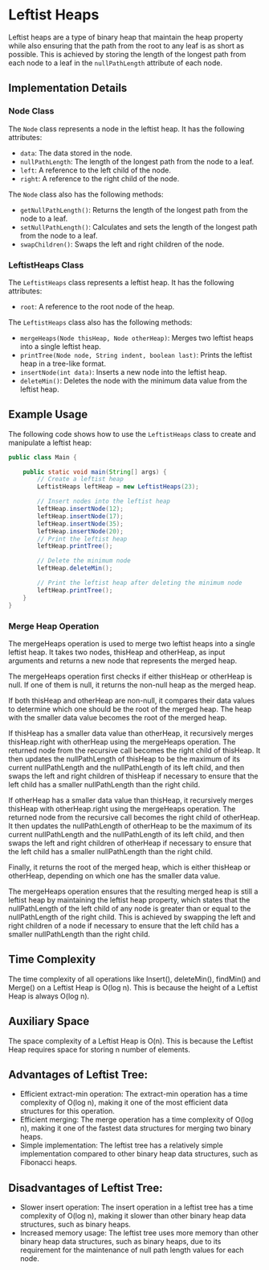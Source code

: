 # Leftist Heaps

Leftist heaps are a type of binary heap that maintain the heap property while also ensuring that the path from the root to any leaf is as short as possible. This is achieved by storing the length of the longest path from each node to a leaf in the `nullPathLength` attribute of each node.

## Implementation Details

### Node Class

The `Node` class represents a node in the leftist heap. It has the following attributes:

- `data`: The data stored in the node.
- `nullPathLength`: The length of the longest path from the node to a leaf.
- `left`: A reference to the left child of the node.
- `right`: A reference to the right child of the node.

The `Node` class also has the following methods:

- `getNullPathLength()`: Returns the length of the longest path from the node to a leaf.
- `setNullPathLength()`: Calculates and sets the length of the longest path from the node to a leaf.
- `swapChildren()`: Swaps the left and right children of the node.

### LeftistHeaps Class

The `LeftistHeaps` class represents a leftist heap. It has the following attributes:

- `root`: A reference to the root node of the heap.

The `LeftistHeaps` class also has the following methods:

- `mergeHeaps(Node thisHeap, Node otherHeap)`: Merges two leftist heaps into a single leftist heap.
- `printTree(Node node, String indent, boolean last)`: Prints the leftist heap in a tree-like format.
- `insertNode(int data)`: Inserts a new node into the leftist heap.
- `deleteMin()`: Deletes the node with the minimum data value from the leftist heap.

## Example Usage

The following code shows how to use the `LeftistHeaps` class to create and manipulate a leftist heap:

```java
public class Main {

    public static void main(String[] args) {
        // Create a leftist heap
        LeftistHeaps leftHeap = new LeftistHeaps(23);

        // Insert nodes into the leftist heap
        leftHeap.insertNode(12);
        leftHeap.insertNode(17);
        leftHeap.insertNode(35);
        leftHeap.insertNode(20);
        // Print the leftist heap
        leftHeap.printTree();

        // Delete the minimum node
        leftHeap.deleteMin();

        // Print the leftist heap after deleting the minimum node
        leftHeap.printTree();
    }
}
```

### Merge Heap Operation

The mergeHeaps operation is used to merge two leftist heaps into a single leftist heap. It takes two nodes, thisHeap and otherHeap, as input arguments and returns a new node that represents the merged heap.

The mergeHeaps operation first checks if either thisHeap or otherHeap is null. If one of them is null, it returns the non-null heap as the merged heap.

If both thisHeap and otherHeap are non-null, it compares their data values to determine which one should be the root of the merged heap. The heap with the smaller data value becomes the root of the merged heap.

If thisHeap has a smaller data value than otherHeap, it recursively merges thisHeap.right with otherHeap using the mergeHeaps operation. The returned node from the recursive call becomes the right child of thisHeap. It then updates the nullPathLength of thisHeap to be the maximum of its current nullPathLength and the nullPathLength of its left child, and then swaps the left and right children of thisHeap if necessary to ensure that the left child has a smaller nullPathLength than the right child.

If otherHeap has a smaller data value than thisHeap, it recursively merges thisHeap with otherHeap.right using the mergeHeaps operation. The returned node from the recursive call becomes the right child of otherHeap. It then updates the nullPathLength of otherHeap to be the maximum of its current nullPathLength and the nullPathLength of its left child, and then swaps the left and right children of otherHeap if necessary to ensure that the left child has a smaller nullPathLength than the right child.

Finally, it returns the root of the merged heap, which is either thisHeap or otherHeap, depending on which one has the smaller data value.

The mergeHeaps operation ensures that the resulting merged heap is still a leftist heap by maintaining the leftist heap property, which states that the nullPathLength of the left child of any node is greater than or equal to the nullPathLength of the right child. This is achieved by swapping the left and right children of a node if necessary to ensure that the left child has a smaller nullPathLength than the right child.

## Time Complexity

The time complexity of all operations like Insert(), deleteMin(), findMin() and Merge() on a Leftist Heap is O(log n). This is because the height of a Leftist Heap is always O(log n).

## Auxiliary Space

The space complexity of a Leftist Heap is O(n). This is because the Leftist Heap requires space for storing n number of elements.

## Advantages of Leftist Tree:

- Efficient extract-min operation: The extract-min operation has a time complexity of O(log n), making it one of the most efficient data structures for this operation.
- Efficient merging: The merge operation has a time complexity of O(log n), making it one of the fastest data structures for merging two binary heaps.
- Simple implementation: The leftist tree has a relatively simple implementation compared to other binary heap data structures, such as Fibonacci heaps.

## Disadvantages of Leftist Tree:

- Slower insert operation: The insert operation in a leftist tree has a time complexity of O(log n), making it slower than other binary heap data structures, such as binary heaps.
- Increased memory usage: The leftist tree uses more memory than other binary heap data structures, such as binary heaps, due to its requirement for the maintenance of null path length values for each node.
